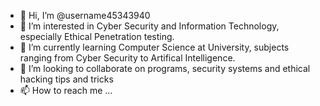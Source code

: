 - 👋 Hi, I’m @username45343940
- 👀 I’m interested in Cyber Security and Information Technology, especially Ethical Penetration testing.
- 🌱 I’m currently learning Computer Science at University, subjects ranging from Cyber Security to Artifical Intelligence.
- 💞️ I’m looking to collaborate on programs, security systems and ethical hacking tips and tricks
- 📫 How to reach me ...

<!---
username45343940/username45343940 is a ✨ special ✨ repository because its `README.md` (this file) appears on your GitHub profile.
You can click the Preview link to take a look at your changes.
--->
